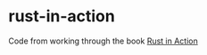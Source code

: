 # rust-in-action

Code from working through the book [Rust in Action](https://www.manning.com/books/rust-in-action)
